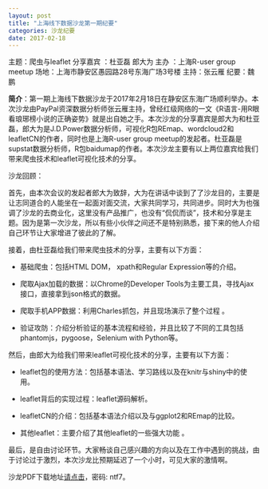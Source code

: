 ```yaml
---
layout: post
title: "上海线下数据沙龙第一期纪要"
categories: 沙龙纪要
date: 2017-02-18
---
```



主题：爬虫与leaflet
分享嘉宾 ：杜亚磊 郎大为 
主办 ：上海R-user group meetup 
场地：上海市静安区愚园路28号东海广场3号楼
主持：张云雁
纪要：魏鹏

**简介**：第一期上海线下数据沙龙于2017年2月18日在静安区东海广场顺利举办。本次沙龙由PayPal资深数据分析师张云雁主持，曾经红级网络的一文《R语言-用R眼看琅琊榜小说的正确姿势》就是出自她之手。本次沙龙的分享嘉宾是郎大为和杜亚磊，郎大为是J.D.Power数据分析师，可视化R包REmap、wordcloud2和leafletCN的作者，同时也是上海R-user group meetup的发起者。杜亚磊是supstat数据分析师，R包baidumap的作者。本次沙龙主要有以上两位嘉宾给我们带来爬虫技术和leaflet可视化技术的分享。

沙龙回顾：

首先，由本次会议的发起者郎大为致辞，大为在讲话中谈到了了沙龙目的，主要是让志同道合的人能坐在一起面对面交流，大家共同学习，共同进步。同时大为也强调了沙龙的去商业化，这里没有产品推广，也没有“侃侃而谈”，技术和分享是主题。因为是第一次沙龙，所以有些小伙伴之间还不是特别熟悉，接下来的他人介绍自己环节让大家增进了彼此的了解。

接着，由杜亚磊给我们带来爬虫技术的分享，主要有以下方面：

+ 基础爬虫：包括HTML DOM， xpath和Regular Expression等的介绍。

+ 爬取Ajax加载的数据：以Chrome的Developer Tools为主要工具，寻找Ajax接口，直接拿到json格式的数据。

+ 爬取手机APP数据：利用Charles抓包，并且现场演示了整个过程 。

+ 验证攻防：介绍分析验证的基本流程和经验，并且比较了不同的工具包括phantomjs，pygoose，Selenium with Python等。


然后，由郎大为给我们带来leaflet可视化技术的分享，主要有以下方面：

+ leaflet包的使用方法：包括基本语法、学习路线以及在knitr与shiny中的使用。

+ leaflet背后的实现过程：leaflet源码解析。

+ leafletCN的介绍：包括基本语法介绍以及与ggplot2和REmap的比较。

+ 其他leaflet：主要介绍了其他leaflet的一些强大功能 。

最后，是自由讨论环节。大家畅谈自己感兴趣的方向以及在工作中遇到的挑战，由于讨论过于激烈，本次沙龙比预期延迟了一个小时，可见大家的激情啊。



沙龙PDF下载地址[请点击](https://pan.baidu.com/s/1i5bqmbz)，密码: ntf7。
